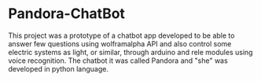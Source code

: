 # Pandora-ChatBot

This project was a prototype of a chatbot app developed to be able to answer few questions using wolframalpha API and also control some electric systems as light, or similar, through arduino and rele modules using voice recognition. The chatbot it was called Pandora and "she" was developed in python language. 
